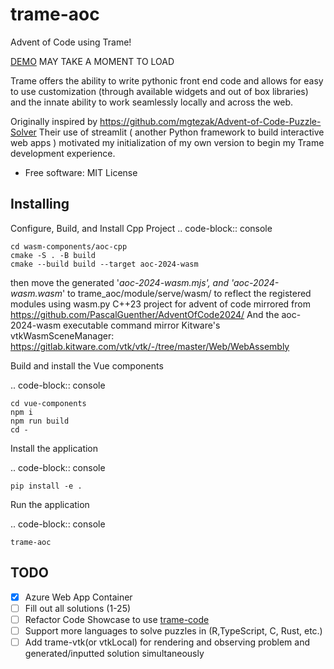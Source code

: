 trame-aoc
=========

Advent of Code using Trame!

[DEMO](https://trame-aoc-czdyaferdehpcfd7.canadacentral-01.azurewebsites.net/index.html)
MAY TAKE A MOMENT TO LOAD

Trame offers the ability to write pythonic front end code and allows for easy to use customization (through available widgets and out of box libraries) and the innate ability to work seamlessly locally and across the web.

Originally inspired by https://github.com/mgtezak/Advent-of-Code-Puzzle-Solver
Their use of streamlit ( another Python framework to build interactive web apps )
motivated my initialization of my own version to begin my Trame development experience.

* Free software: MIT License


Installing
----------

Configure, Build, and Install Cpp Project
.. code-block:: console

    cd wasm-components/aoc-cpp
    cmake -S . -B build
    cmake --build build --target aoc-2024-wasm

then move the generated  '*aoc-2024-wasm.mjs', and 'aoc-2024-wasm.wasm*'
to trame_aoc/module/serve/wasm/ to reflect the registered modules using wasm.py
C++23 project for advent of code mirrored from https://github.com/PascalGuenther/AdventOfCode2024/
And the aoc-2024-wasm executable command mirror Kitware's vtkWasmSceneManager: https://gitlab.kitware.com/vtk/vtk/-/tree/master/Web/WebAssembly


Build and install the Vue components

.. code-block:: console

    cd vue-components
    npm i
    npm run build
    cd -

Install the application

.. code-block:: console

    pip install -e .


Run the application

.. code-block:: console

    trame-aoc

TODO
--------

- [x] Azure Web App Container
- [ ] Fill out all solutions (1-25)
- [ ] Refactor Code Showcase to use [trame-code]( https://github.com/Kitware/trame-code)
- [ ] Support more languages to solve puzzles in (R,TypeScript, C, Rust, etc.)
- [ ] Add trame-vtk(or vtkLocal) for rendering and observing problem and generated/inputted solution simultaneously
